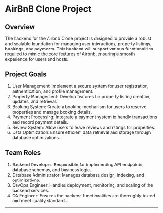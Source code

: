 # AirBnB Clone Project

## Overview
The backend for the Airbnb Clone project is designed to provide a robust and scalable foundation for managing user interactions, property listings, bookings, and payments. This backend will support various functionalities required to mimic the core features of Airbnb, ensuring a smooth experience for users and hosts.

## Project Goals
1. User Management: Implement a secure system for user registration, authentication, and profile management.
2. Property Management: Develop features for property listing creation, updates, and retrieval.
3. Booking System: Create a booking mechanism for users to reserve properties and manage booking details.
4. Payment Processing: Integrate a payment system to handle transactions and record payment details.
5. Review System: Allow users to leave reviews and ratings for properties.
6. Data Optimization: Ensure efficient data retrieval and storage through database optimizations.





## Team Roles

1. Backend Developer: Responsible for implementing API endpoints, database schemas, and business logic.
2. Database Administrator: Manages database design, indexing, and optimizations.
3. DevOps Engineer: Handles deployment, monitoring, and scaling of the backend services.
4. QA Engineer: Ensures the backend functionalities are thoroughly tested and meet quality standards.

---


